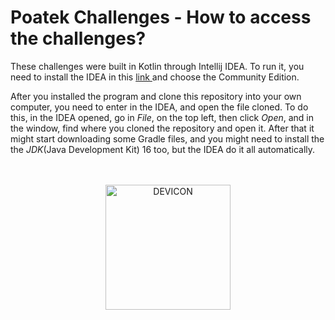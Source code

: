 <h1>Poatek Challenges - How to access the challenges?</h1>
<p>
These challenges were built in Kotlin through Intellij IDEA.
To run it, you need to install the IDEA in this 
<a href="https://www.jetbrains.com/pt-br/idea/download">link
</a> and choose the Community Edition.
</p>
<p>
After you installed the program and clone this repository into your own computer, 
you need to enter in the IDEA, and open the file cloned. To do this, in the IDEA 
opened, go in <i>File</i>, on the top left, then click <i>Open</i>, and in the 
window, find where you cloned the repository and open it. After that
it might start downloading some Gradle files, and you might need to install the 
the <i>JDK</i>(Java Development Kit) 16 too, but the IDEA do it all automatically.
</p>
<br>
<div align = "center" style="display: inline_block"><br>
  <img allign = "center" alt = "DEVICON" height = "200" width = "200" src = "https://media-exp1.licdn.com/dms/image/C4D0BAQFoKfqCPqXRsg/company-logo_200_200/0/1638543851498?e=1649289600&v=beta&t=SMBsrsyt5jJHXW19mJpkj304ubnaFDIH2SMbPeWtpNI" />
</div>
